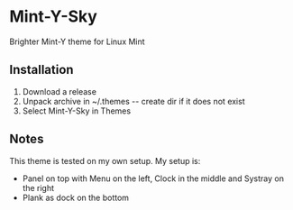 # Mint-Y-Sky
Brighter Mint-Y theme for Linux Mint

## Installation

1. Download a release
2. Unpack archive in ~/.themes -- create dir if it does not exist
3. Select Mint-Y-Sky in Themes

## Notes

This theme is tested on my own setup. My setup is:

* Panel on top with Menu on the left, Clock in the middle and Systray on the right
* Plank as dock on the bottom
